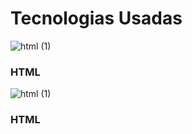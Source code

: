 <h1>Tecnologias Usadas</h1>

<span>![html (1)](https://github.com/italoferreira0/Calculadora_de_IMC_React.js/assets/84740878/1678bbc8-af9d-4592-be36-9c76c3e3a147) <h3>HTML</h3></span>
![html (1)](https://github.com/italoferreira0/Calculadora_de_IMC_React.js/assets/84740878/1678bbc8-af9d-4592-be36-9c76c3e3a147) <h3>HTML</h3>

